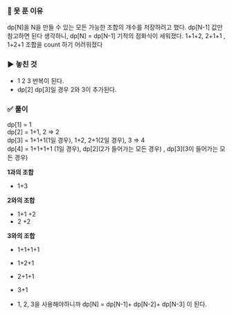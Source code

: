 ### 🛑 못 푼 이유

dp[N]을 N을 만들 수 있는 모든 가능한 조합의 개수를 저장하려고 했다.
dp[N-1] 값만 참고하면 된다 생각하니, dp[N] = dp[N-1] 기적의 점화식이 세워졌다.
1+1+2, 2+1+1 , 1+2+1 조합을 count 하기 어려워졌다

### ▶️ 놓친 것

- 1 2 3 반복이 된다.
- dp[2] dp[3]일 경우 2와 3이 추가된다.

### ✅ 풀이

dp[1] = 1  
dp[2] = 1+1, 2 => 2  
dp[3] = 1+1+1(1일 경우), 1+2, 2+1(2일 경우), 3 => 4  
dp[4] = 1+1+1+1 (1일 경우), dp[2](2가 들어가는 모든 경우) , dp[3](3이 들어가는 모든 경우)

**1과의 조합**

- 1+3

**2와의 조합**

- 1+1 +2
- 2 +2

**3와의 조합**

- 1+1+1+1
- 1+2+1
- 2+1+1
- 3+1

- 1, 2, 3을 사용해야하니까 dp[N] = dp[N-1]+ dp[N-2]+ dp[N-3] 이 된다.

